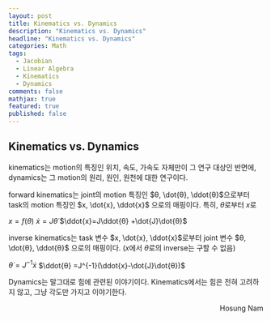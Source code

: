 ```yaml
---
layout: post
title: Kinematics vs. Dynamics
description: "Kinematics vs. Dynamics"
headline: "Kinematics vs. Dynamics"
categories: Math
tags: 
  - Jacobian
  - Linear Algebra
  - Kinematics
  - Dynamics
comments: false
mathjax: true
featured: true
published: false
---
```


## Kinematics vs. Dynamics

kinematics는 motion의 특징인 위치, 속도, 가속도 자체만이 그 연구 대상인 반면에, dynamics는 그 motion의 원리, 원인, 원천에 대한 연구이다.

forward kinematics는 joint의 motion 특징인 $θ, \dot{θ}, \ddot{θ}$으로부터 task의 motion 특징인 $x, \dot{x}, \ddot{x}$ 으로의 매핑이다. 특히, $θ$로부터 $x$로 

$x = f(θ)$
$\dot{x}=J\dot{θ}$
$\ddot{x}=J\ddot{θ} +\dot{J}\dot{θ}$  

inverse kinematics는  task 변수 $x, \dot{x}, \ddot{x}$로부터 joint 변수 $θ, \dot{θ}, \ddot{θ}$ 으로의 매핑이다. ($x$에서 $θ$로의 inverse는 구할 수 없음)

$\dot{θ}=J^{-1}\dot{x}$
$\ddot{θ} =J^{-1}(\ddot{x}-\dot{J}\dot{θ})$

Dynamics는 말그대로 힘에 관련된 이야기이다. Kinematics에서는 힘은 전혀 고려하지 않고, 그냥 각도만 가지고 이야기한다.

<p align="right"> Hosung Nam <p>
